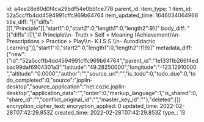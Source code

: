 id: a4ee28e80d0f4ca29bdf54e0bb1ce778
parent_id: 
item_type: 1
item_id: 52a5ccffb4dd4594991cffc969b64764
item_updated_time: 1646034064966
title_diff: "[{\"diffs\":[[1,\"Principle\"]],\"start1\":0,\"start2\":0,\"length1\":0,\"length2\":9}]"
body_diff: "[{\"diffs\":[[1,\"# Principle\\\n- Truth > Self > Meaning (Achievement)\\\n- Prescriptions > Practice > Play\\\n- K.I.S.S.\\\n- Autodidactic Learning\"]],\"start1\":0,\"start2\":0,\"length1\":0,\"length2\":119}]"
metadata_diff: {"new":{"id":"52a5ccffb4dd4594991cffc969b64764","parent_id":"1e13311b266f4edbac99daf6904301a3","latitude":"49.28250000","longitude":"-123.12910000","altitude":"0.0000","author":"","source_url":"","is_todo":0,"todo_due":0,"todo_completed":0,"source":"joplin-desktop","source_application":"net.cozic.joplin-desktop","application_data":"","order":0,"markup_language":1,"is_shared":0,"share_id":"","conflict_original_id":"","master_key_id":""},"deleted":[]}
encryption_cipher_text: 
encryption_applied: 0
updated_time: 2022-02-28T07:42:29.853Z
created_time: 2022-02-28T07:42:29.853Z
type_: 13